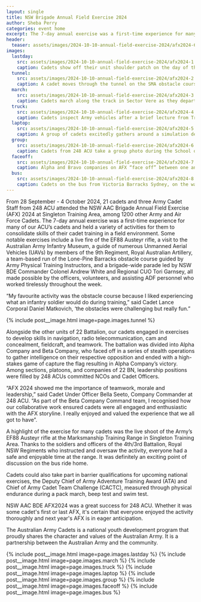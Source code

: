 ```yaml
---
layout: single
title: NSW Brigade Annual Field Exercise 2024
author: Sheba Perry
categories: event home
excerpt: The 7-day annual exercise was a first-time experience for many of 248 ACU’s cadets.
header:
  teaser: assets/images/2024-10-10-annual-field-exercise-2024/afx2024-6.jpeg
images:
  lastday:
    src: assets/images/2024-10-10-annual-field-exercise-2024/afx2024-1.jpeg
    caption: Cadets show off their unit shoulder patch on the day of the NSW Bde muster parade.
  tunnel:
    src: assets/images/2024-10-10-annual-field-exercise-2024/afx2024-2.jpeg
    caption: A cadet moves through the tunnel on the SMA obstacle course.
  march:
    src: assets/images/2024-10-10-annual-field-exercise-2024/afx2024-3.jpeg
    caption: Cadets march along the track in Sector Vere as they depart AFX 2024.
  truck: 
    src: assets/images/2024-10-10-annual-field-exercise-2024/afx2024-4.jpeg
    caption: Cadets inspect Army vehicles after a brief lecture from Transport Corps drivers.
  laptop:
    src: assets/images/2024-10-10-annual-field-exercise-2024/afx2024-5.jpeg
    caption: A group of cadets excitedly gathers around a simulation demonstration laptop. 
  group:
    src: assets/images/2024-10-10-annual-field-exercise-2024/afx2024-6.jpeg
    caption: Cadets from 248 ACU take a group photo during the School of Infantry activities day on AFX.
  faceoff:
    src: assets/images/2024-10-10-annual-field-exercise-2024/afx2024-7.jpeg
    caption: Alpha and Bravo companies on AFX “face off” between one another.
  bus:
    src: assets/images/2024-10-10-annual-field-exercise-2024/afx2024-8.jpeg
    caption: Cadets on the bus from Victoria Barracks Sydney, on the way to AFX 2024.
---
```


From 28 September - 4 October 2024, 21 cadets and three Army Cadet Staff from 248 ACU attended the NSW AAC Brigade Annual Field Exercise (AFX) 2024 at Singleton Training Area, among 1200 other Army and Air Force Cadets. 
The 7-day annual exercise was a first-time experience for many of our ACU’s cadets and held a variety of activities for them to consolidate skills of their cadet training in a field environment. Some notable exercises include a live fire of the EF88 Austeyr rifle, a visit to the Australian Army Infantry Museum, a guide of numerous Unmanned Aerial Vehicles (UAVs) by members of the 9th Regiment, Royal Australian Artillery, a team-based run of the Lone-Pine Barracks obstacle course guided by Army Physical Training Instructors, and a brigade-wide parade led by NSW BDE Commander Colonel Andrew White and Regional CUO Tori Garnsey, all made possible by the officers, volunteers, and assisting ADF personnel who worked tirelessly throughout the week.

“My favourite activity was the obstacle course because I liked experiencing what an infantry soldier would do during training,” said Cadet Lance Corporal Daniel Matkovich, ‘the obstacles were challenging but really fun.”

{% include post__image.html image=page.images.tunnel %}

Alongside the other units of 22 Battalion, our cadets engaged in exercises to develop skills in navigation, radio telecommunication, cam and concealment, fieldcraft, and teamwork. The battalion was divided into Alpha Company and Beta Company, who faced off in a series of stealth operations to gather intelligence on their respective opposition and ended with a high-stakes game of capture the flag resulting in Alpha Company’s victory. Among sections, platoons, and companies of 22 BN, leadership positions were filled by 248 ACUs committed NCOs and Cadet Officers. 

“AFX 2024 showed me the importance of teamwork, morale and leadership,” said Cadet Under Officer Bella Seeto, Company Commander at 248 ACU. “As part of the Beta Company Command team, I recognised how our collaborative work ensured cadets were all engaged and enthusiastic with the AFX storyline. I really enjoyed and valued the experience that we all got to have”.

A highlight of the exercise for many cadets was the live shoot of the Army’s EF88 Austeyr rifle at the Marksmanship Training Range in Singleton Training Area. Thanks to the soldiers and officers of the 4th/3rd Battalion, Royal NSW Regiments who instructed and oversaw the activity, everyone had a safe and enjoyable time at the range. It was definitely an exciting point of discussion on the bus ride home.

Cadets could also take part in barrier qualifications for upcoming national exercises, the Deputy Chief of Army Adventure Training Award (ATA) and Chief of Army Cadet Team Challenge (CACTC), measured through physical endurance during a pack march, beep test and swim test.

NSW AAC BDE AFX2024 was a great success for 248 ACU. Whether it was some cadet's first or last AFX, it's certain that everyone enjoyed the activity thoroughly and next year's AFX is in eager anticipation.   

The Australian Army Cadets is a national youth development program that proudly shares the character and values of the Australian Army. It is a partnership between the Australian Army and the community.

{% include post__image.html image=page.images.lastday %}
{% include post__image.html image=page.images.march %}
{% include post__image.html image=page.images.truck %}
{% include post__image.html image=page.images.laptop %}
{% include post__image.html image=page.images.group %}
{% include post__image.html image=page.images.faceoff %}
{% include post__image.html image=page.images.bus %}

